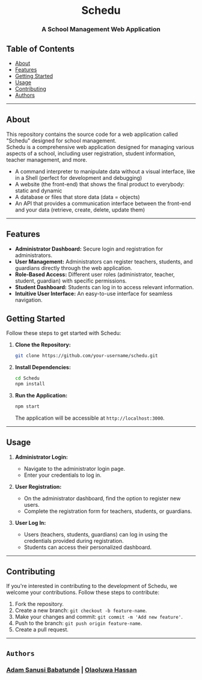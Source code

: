 <div align="center">
<h1>Schedu</h1>

### **A School Management Web Application**
</div>

## Table of Contents
- [About](#about)
- [Features](#features)
- [Getting Started](#getting-started)
- [Usage](#usage)
- [Contributing](#contributing)
- [Authors](#authors)

---

## About
This repository contains the source code for a web application called "Schedu" designed for school management.<br>
Schedu is a comprehensive web application designed for managing various aspects of a school, including user registration, student information, teacher management, and more.

- A command interpreter to manipulate data without a visual interface, like in a Shell (perfect for development and debugging)
- A website (the front-end) that shows the final product to everybody: static and dynamic
- A database or files that store data (data = objects)
- An API that provides a communication interface between the front-end and your data (retrieve, create, delete, update them)

---

## Features
- **Administrator Dashboard:** Secure login and registration for administrators.
- **User Management:** Administrators can register teachers, students, and guardians directly through the web application.
- **Role-Based Access:** Different user roles (administrator, teacher, student, guardian) with specific permissions.
- **Student Dashboard:** Students can log in to access relevant information.
- **Intuitive User Interface:** An easy-to-use interface for seamless navigation.

## Getting Started
Follow these steps to get started with Schedu:

1. **Clone the Repository:**
   ```bash
   git clone https://github.com/your-username/schedu.git
   ```

2. **Install Dependencies:**
   ```bash
   cd Schedu
   npm install
   ```

3. **Run the Application:**
   ```bash
   npm start
   ```

   The application will be accessible at `http://localhost:3000`.

---


## Usage
1. **Administrator Login:**
   - Navigate to the administrator login page.
   - Enter your credentials to log in.

2. **User Registration:**
   - On the administrator dashboard, find the option to register new users.
   - Complete the registration form for teachers, students, or guardians.

3. **User Log In:**
   - Users (teachers, students, guardians) can log in using the credentials provided during registration.
   - Students can access their personalized dashboard.

---


## Contributing
If you're interested in contributing to the development of Schedu, we welcome your contributions. Follow these steps to contribute:

1. Fork the repository.
2. Create a new branch: `git checkout -b feature-name`.
3. Make your changes and commit: `git commit -m 'Add new feature'`.
4. Push to the branch: `git push origin feature-name`.
5. Create a pull request.

---

## **`Authors`**
### [**Adam Sanusi Babatunde**](https://linkedin/in/adamsanusi) | [**Olaoluwa Hassan**](https://linkedin/in/hassan-olaoluwa)

